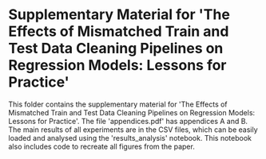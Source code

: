 # Supplementary Material for 'The Effects of Mismatched Train and Test Data Cleaning Pipelines on Regression Models: Lessons for Practice'

This folder contains the supplementary material for 'The Effects of Mismatched Train and Test Data Cleaning Pipelines on Regression Models: Lessons for Practice'. The file 'appendices.pdf' has appendices A and B. The main results of all experiments are in the CSV files, which can be easily loaded and analysed using the 'results_analysis' notebook. This notebook also includes code to recreate all figures from the paper.
